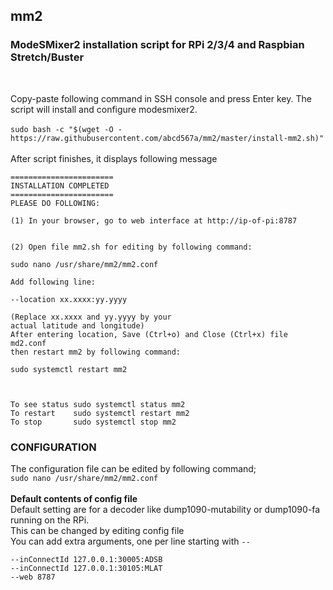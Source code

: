 ## mm2
### ModeSMixer2 installation script for RPi 2/3/4 and Raspbian Stretch/Buster 
</br>

Copy-paste following command in SSH console and press Enter key. The script will install and configure modesmixer2. </br></br>
`sudo bash -c "$(wget -O - https://raw.githubusercontent.com/abcd567a/mm2/master/install-mm2.sh)" `</br></br>
After script finishes, it displays following message
```
=======================
INSTALLATION COMPLETED
=======================
PLEASE DO FOLLOWING:

(1) In your browser, go to web interface at http://ip-of-pi:8787


(2) Open file mm2.sh for editing by following command:

sudo nano /usr/share/mm2/mm2.conf

Add following line: 

--location xx.xxxx:yy.yyyy 

(Replace xx.xxxx and yy.yyyy by your 
actual latitude and longitude) 
After entering location, Save (Ctrl+o) and Close (Ctrl+x) file md2.conf 
then restart mm2 by following command: 

sudo systemctl restart mm2



To see status sudo systemctl status mm2
To restart    sudo systemctl restart mm2
To stop       sudo systemctl stop mm2
```

### CONFIGURATION </br>
The configuration file can be edited by following command; </br>
`sudo nano /usr/share/mm2/mm2.conf ` </br></br>
**Default contents of config file**</br>
Default setting are for a decoder like dump1090-mutability or dump1090-fa running on the RPi. </br>
This can be changed by editing config file</br>
You can add extra arguments, one per line starting with `--` </br>
```
--inConnectId 127.0.0.1:30005:ADSB
--inConnectId 127.0.0.1:30105:MLAT
--web 8787

```
